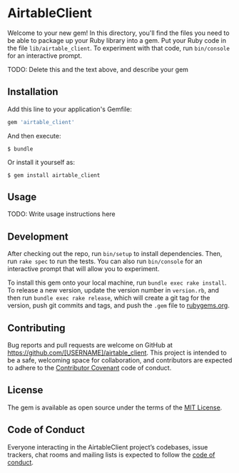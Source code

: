 # AirtableClient

Welcome to your new gem! In this directory, you'll find the files you need to be able to package up your Ruby library into a gem. Put your Ruby code in the file `lib/airtable_client`. To experiment with that code, run `bin/console` for an interactive prompt.

TODO: Delete this and the text above, and describe your gem

## Installation

Add this line to your application's Gemfile:

```ruby
gem 'airtable_client'
```

And then execute:

    $ bundle

Or install it yourself as:

    $ gem install airtable_client

## Usage

TODO: Write usage instructions here

## Development

After checking out the repo, run `bin/setup` to install dependencies. Then, run `rake spec` to run the tests. You can also run `bin/console` for an interactive prompt that will allow you to experiment.

To install this gem onto your local machine, run `bundle exec rake install`. To release a new version, update the version number in `version.rb`, and then run `bundle exec rake release`, which will create a git tag for the version, push git commits and tags, and push the `.gem` file to [rubygems.org](https://rubygems.org).

## Contributing

Bug reports and pull requests are welcome on GitHub at https://github.com/[USERNAME]/airtable_client. This project is intended to be a safe, welcoming space for collaboration, and contributors are expected to adhere to the [Contributor Covenant](http://contributor-covenant.org) code of conduct.

## License

The gem is available as open source under the terms of the [MIT License](https://opensource.org/licenses/MIT).

## Code of Conduct

Everyone interacting in the AirtableClient project’s codebases, issue trackers, chat rooms and mailing lists is expected to follow the [code of conduct](https://github.com/[USERNAME]/airtable_client/blob/master/CODE_OF_CONDUCT.md).
